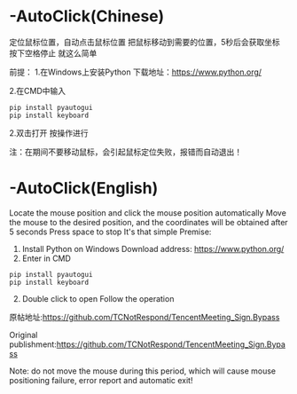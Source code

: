# -AutoClick(Chinese)
定位鼠标位置，自动点击鼠标位置
把鼠标移动到需要的位置，5秒后会获取坐标
按下空格停止
就这么简单

前提：
1.在Windows上安装Python
下载地址：https://www.python.org/

2.在CMD中输入
```
pip install pyautogui
pip install keyboard
```
2.双击打开
按操作进行

注：在期间不要移动鼠标，会引起鼠标定位失败，报错而自动退出！


# -AutoClick(English)
Locate the mouse position and click the mouse position automatically
Move the mouse to the desired position, and the coordinates will be obtained after 5 seconds
Press space to stop
It's that simple
Premise:
1. Install Python on Windows
Download address: https://www.python.org/
2. Enter in CMD
```
pip install pyautogui
pip install keyboard
```
2. Double click to open
Follow the operation

原帖地址:https://github.com/TCNotRespond/TencentMeeting_Sign.Bypass


Original publishment:https://github.com/TCNotRespond/TencentMeeting_Sign.Bypass

Note: do not move the mouse during this period, which will cause mouse positioning failure, error report and automatic exit!
